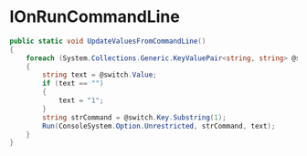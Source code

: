 <Badge type="danger" text="Carbon Compatible"/><Badge type="warning" text="Oxide Compatible"/>
# IOnRunCommandLine
```csharp
public static void UpdateValuesFromCommandLine()
{
	foreach (System.Collections.Generic.KeyValuePair<string, string> @switch in Facepunch.CommandLine.GetSwitches())
	{
		string text = @switch.Value;
		if (text == "")
		{
			text = "1";
		}
		string strCommand = @switch.Key.Substring(1);
		Run(ConsoleSystem.Option.Unrestricted, strCommand, text);
	}
}

```
